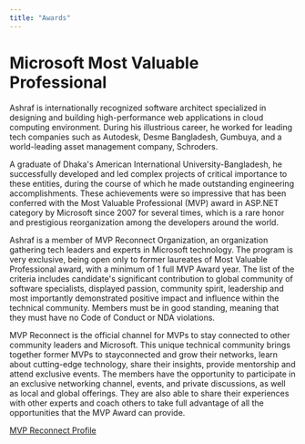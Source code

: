```yaml
---
title: "Awards"
---
```

# Microsoft Most Valuable Professional

Ashraf is internationally recognized software architect specialized in designing and building high-performance web applications in cloud computing environment. During his illustrious career, he worked for leading tech companies such as Autodesk, Desme Bangladesh, Gumbuya, and a world-leading asset management company, Schroders. 

A graduate of Dhaka's American International University-Bangladesh, he successfully developed and led complex projects of critical importance to these entities, during the course of which he made outstanding engineering accomplishments. These achievements were so impressive that has been conferred with the Most Valuable Professional (MVP) award in ASP.NET category by Microsoft since 2007 for several times, which is a rare honor and prestigious reorganization among the developers around the world.

Ashraf is a member of MVP Reconnect Organization, an organization gathering tech leaders and experts in Microsoft technology. The program is very exclusive, being open only to former laureates of Most Valuable Professional award, with a minimum of 1 full MVP Award year. The list of the criteria includes candidate's significant contribution to global community of software specialists, displayed passion, community spirit, leadership and most importantly demonstrated positive impact and influence within the technical community. Members must be in good standing, meaning that they must have no Code of Conduct or NDA violations.

MVP Reconnect is the official channel for MVPs to stay connected to other community leaders and Microsoft. This unique technical community brings together former MVPs to stayconnected and grow their networks, learn about cutting-edge technology, share their insights, provide mentorship and attend exclusive events. The members have the opportunity to participate in an exclusive networking channel, events, and private discussions, as well as local and global offerings. They are also able to share their experiences with other experts and coach others to take full advantage of all the opportunities that the MVP Award can provide.

[MVP Reconnect Profile](https://mvp.microsoft.com/en-us/PublicProfile/37586)
